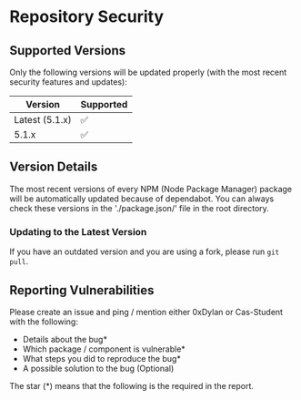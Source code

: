 # Repository Security

## Supported Versions
Only the following versions will be updated properly (with the most recent security features and updates):

| Version | Supported          |
| ------- | ------------------ |
| Latest (5.1.x) | :white_check_mark: |
| 5.1.x   | :white_check_mark: |

## Version Details
The most recent versions of every NPM (Node Package Manager) package will be automatically updated because of dependabot. You can always check these versions in the './package.json/' file in the root directory.

### Updating to the Latest Version
If you have an outdated version and you are using a fork, please run `git pull`. 

## Reporting Vulnerabilities
Please create an issue and ping / mention either 0xDylan or Cas-Student with the following:
- Details about the bug*
- Which package / component is vulnerable*
- What steps you did to reproduce the bug*
- A possible solution to the bug (Optional)

The star (*) means that the following is the required in the report.
